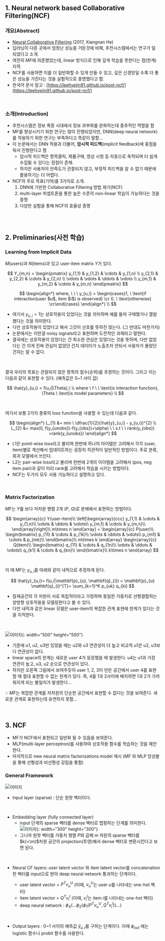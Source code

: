 ## 1. Neural network based Collaborative Filtering(NCF)

### 개요(Abstract)

- [Neural Collaborative Filtering](https://www.comp.nus.edu.sg/~xiangnan/papers/ncf.pdf) (2017, Xiangnan He)
- 딥러닝이 다른 곳에서 엄청난 성능을 거둔것에 비해, 추천시스템에서는 연구가 덜 되었다고 소개.
- 여전히 MF에 의존했었는데, linear 방식으로 인해 깊게 학습을 못한다는 점(한계) 지적
- NCF를 사용하면 이를 더 일반화할 수 있게 만들 수 있고, 깊은 신경망일 수록 더 좋은 성능을 가진다는 것을 실험적으로 증명했다고 함.
- 한국어 문서 참고 : [https://leehyejin91.github.io/post-ncf/](https://leehyejin91.github.io/post-ncf/)

<br>

### 소개(Introduction)

- 추천시스템은 정보 폭증 시대에서 정보 과부화를 완화하는데 중추적인 역할을 함
- MF를 향상시키기 위한 연구는 많이 진행되었지만, DNN(deep neural network)를 적용하기 위한 연구는 부족하다고 똑같이 말함…
- 이 논문에서는 DNN 적용과 더불어, **암시적 피드백**(implicit feedback)에 중점을 둬서 진행한다고 함
  - 암시적 피드백은 항목클릭, 제품구매, 영상 시청 등 자동으로 축적되며 더 쉽게 수집될 수 있다는 장점이 존재.
  - 하지만 사용자의 만족도가 관찰되지 않고, 부정적 피드백을 알 수 없기 때문에 활용하기는 더 어렵다.
- NCF의 주요 목표(기여)를 3가지로 소개.
  1. DNN에 기반한 Collaborative Filtering 방법 제기(NCF)
  2. multi-layer 퍼셉트론을 통한 높은 수준의 non-linear 학습이 가능하다는 것을 증명
  3. 다양한 실험을 통해 NCF의 효율성 증명

<br>
<br>

## 2. Preliminaries(사전 학습)

### Learning from Implicit Data

$M$(users)과 $N$(items)과 있고 user-item matrix $Y$가 있다.

$$
Y_{m,n} =
 \begin{pmatrix}
  y_{1,1} & y_{1,2} & \cdots & y_{1,n} \\
  y_{2,1} & y_{2,2} & \cdots & y_{2,n} \\
  \vdots  & \vdots  & \ddots & \vdots  \\
  y_{m,1} & y_{m,2} & \cdots & y_{m,n}
 \end{pmatrix}
$$

$$
\begin{align*}
where, \ \ \  y_{u,i} = \begin{cases}1, \ \text{if interaction(user $u$, item $i$) is observed} \cr 0, \ \text{otherwise} \cr\end{cases}
\end{align*}
\\
$$

- 여기서 $y_{u,i}=1$는 상호작용이 있었다는 것을 의미하며 예를 들어 구매했거나 열람했다는 것을 의미한다.
- 다만 상호작용이 있었다고 해서 그것이 선호를 뜻하진 않는다. (그 반대도 마찬가지)
- 논문에서는 이런걸 noisy signals라고 표현하며 도전적인 과제라고 말한다.
- 결국에는 상호작용이 있었다는 건 최소한 관심은 있었다는 것을 뜻하며, 다만 없었다는 건 이게 진짜 관심이 없었던 건지 데이터가 노출조차 안되서 사용자가 몰랐던 건지는 알 수 없다.

<br>

결국 우리의 목표는 관찰되지 않은 항목의 점수(순위)를 추정하는 것이다. 그리고 이는 다음과 같이 표현할 수 있다. (예측값은 0~1 사이 값)

$$
\hat{y}_{u,i} = f(u,i|\Theta),\ \\  where \ f \ \  \text{is interaction function}, \Theta \  \text{is model parameters} \\
$$

<br>

여기서 보통 2가지 종류의 loss function을 사용할 수 있는데 다음과 같다.

$$
\begin{align*}
L_{1} &= min \ \dfrac{1}{2}(\hat{y}_{u,i} - y_{u,i})^{2} \\
L_{2} &= max(0, f(y_{unobs})-f(y_{obs})+\alpha)  \ \ s.t  \ \  rank(y_{obs}) >rank(y_{unobs})
\end{align*}
$$

- L1은 point-wise loss라고 불리며 한번에 하나의 아이템만 고려해서 각각 (user, item)별로 계산해서 업데이트하는 굉장히 직관적이 일반적인 방법이다. 주로 분류, 회귀 모델에서 쓰인다.
- L2는 pair-wise loss라고 불리며 한번에 2개의 아이템을 고려해서 (pos, neg item pair)과 같이 미리 rank를 고려해서 학습을 시키는 방법이다.
- NCF는 두가지 모두 사용 가능하다고 설명하고 있다.

<br>

### Matrix Factorization

MF는 $Y$를 보다 저차원 행렬 2개 ($P$, $Q$)로 분해해서 표현하는 방법이다.

$$
\begin{array}{c}
    Y(user-item)\\
    \left[\begin{array}{ccc}
        y_{1,1} & \cdots & y_{1,n}\\
        \vdots  & \ddots & \vdots\\
        y_{m,1} & \cdots & y_{m,n}\\
    \end{array}\right]\\
    m\times n
\end{array} =
\begin{array}{c}
    P(user)\\
    \begin{bmatrix}
        p_{11} & \cdots & p_{1k}\\
        \vdots  & \ddots & \vdots\\
        p_{m1} & \cdots & p_{mk}\\
    \end{bmatrix}\\
    m\times k
\end{array}
\begin{array}{c}
    Q(item)\\
    \begin{bmatrix}
        q_{11} & \cdots & q_{1n}\\
        \vdots  & \ddots & \vdots\\
        q_{k1} & \cdots & q_{kn}\\
    \end{bmatrix}\\
    k\times n
\end{array}
$$

<br>

이 때 MF는 $y_{u, i}$를 아래와 같이 내적으로 추정하게 된다.

$$
\hat{y}_{u,i}= f(u,i|\mathbf{p}_{u}, \mathbf{q}_{i}) = \mathbf{p}_{u} \mathbf{q}_{i}^{T}=  \sum_{k=1}^K p_{uk} q_{ki}
$$

- 잠재공간의 각 차원이 서로 독립적이라고 가정하며 동일한 가중치로 선형결합하는 양방향 상호작용을 모델링한다고 볼 수 있다.
- 다만 내적과 같은 linear 모델은 user-item의 복잡한 관계 표현에 한계가 있다는 것을 지적한다.

<br>

![이미지](/assets/images/MF_limitation.png){: width="500" height="500"}

- 기존에 u1, u2, u3만 있었을 때는 u2와 u3 연관성이 더 높고 비교적 u1은 u2, u3보다 연관성이 없다.
- linear space의 한계는 새로운 user 4가 등장했을 때 발생한다. u4는 u1과 가장 연관이 높고, u3, u2 순으로 연관성이 있다.
- 하지만 오른쪽 그림에서 보여주듯이 user 1, 2, 3이 만든 공간에서 user 4를 표현할 때 절대 표현할 수 없는 한계가 있다. 즉, 4를 1과 2사이에 배치하면 1과 2가 가까워지게 되는 불일치가 발생한다…

<aside>
💡 MF는 복잡한 관계를 저차원의 단순한 공간에서 표현할 수 없다는 것을 보여준다. 새로운 관계로 표현하는데 유연하지 못함…
</aside>

<br>
<br>

## 3. NCF

- MF가 NCF에서 표현되고 일반화 될 수 있음을 보여준다.
- MLP(multi-layer perceptron)를 사용하여 상호작용 함수를 학습하는 것을 제안한다.
- 마지막으로 new neural matrix factorizations model 제시 (MF 와 MLP 앙상블을 통해 선형성과 비선형성 강점을 통합)

### General Framework

![이미지](/assets/images/NCF.png)

- Input layer (sparse) : 단순 원핫 벡터이다.

<br>

- Embedding layer (fully connected layer)
  - input 단계의 sparse 벡터를 dense 벡터로 맵핑하는 단계를 의미한다.
    ![이미지](/assets/images/embeddinglayer.png){: width="300" height="300"}
  - 그니까 원핫 벡터를 가중치 행렬 $P$와 곱해 m 차원의 sparse 벡터를 $k(<\m)$차원 공간의 projection(투영)해서 dense 벡터로 변환시킨다고 보면 된다.

<br>

- Neural CF layers: user latent vector 와 item latent vector를 concatenation한 벡터를 input으로 받아 deep neural network 통과하는 단계이다.

  - user latent vector = $P^{T}v_{u}^{U}$ (이때, $v_{u}^{U}$는 user $u$를 나타내는 one-hot 벡터)
  - item latent vector = $Q^{T}v_{i}^{I}$ (이때, $v_{i}^{I}$는 item $i$를 나타내는 one-hot 벡터)
  - deep neural network : $\phi_{X}(…\phi_{2}(\phi_{1}(P^{T}v_{u}^{U}, Q^{T}v_{i}^{I}))…)$

<br>

- Output layers : 0~1 사이의 예측값 $\hat{y}_{u,i}$를 구하는 단계이다. 이때 $ϕ_{out}$ 에는 logistic 함수나 probit 함수를 사용한다.
